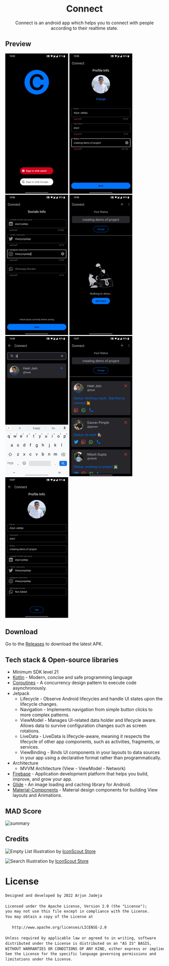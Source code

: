 <h1 align="center">Connect</h1>

<p align="center">  
Connect is an android app which helps you to connect with people according to their realtime state.
</p>

## Preview

<p float="left">
  <img src="assets/1.jpg" width="200" /> 
  <img src="assets/2.jpg" width="200" />
  <img src="assets/3.jpg" width="200" />
  <img src="assets/4.jpg" width="200" /> 
  <img src="assets/5.jpg" width="200" /> 
  <img src="assets/6.jpg" width="200" />
  <img src="assets/7.jpg" width="200" />
</p>

## Download
Go to the [Releases](https://github.com/ArjunJadeja/Connect/releases) to download the latest APK.

## Tech stack & Open-source libraries
- Minimum SDK level 21
- [Kotlin](https://kotlinlang.org/) - Modern, concise and safe programming language
- [Coroutines](https://github.com/Kotlin/kotlinx.coroutines) - A concurrency design pattern to execute code asynchronously.
- Jetpack
  - Lifecycle - Observe Android lifecycles and handle UI states upon the lifecycle changes.
  - Navigation - Implements navigation from simple button clicks to more complex patterns.
  - ViewModel - Manages UI-related data holder and lifecycle aware. Allows data to survive configuration changes such as screen rotations.
  - LiveData - LiveData is lifecycle-aware, meaning it respects the lifecycle of other app components, such as activities, fragments, or services.
  - ViewBinding - Binds UI components in your layouts to data sources in your app using a declarative format rather than programmatically.
- Architecture
  - MVVM Architecture (View - ViewModel - Network)
- [Firebase](https://github.com/firebase/quickstart-android) - Application development platform that helps you build, improve, and grow your app.
- [Glide](https://github.com/bumptech/glide) - An image loading and caching library for Android.
- [Material-Components](https://github.com/material-components/material-components-android) - Material design components for building View layouts and Animations.

## MAD Score
![summary](https://user-images.githubusercontent.com/81246797/186257198-7a249533-7c37-4aa1-8dbd-c8c408c6e656.png)

## Credits
![Empty List Illustration](https://iconscout.com/illustration/boy-waiting-with-cat-2637397) by [IconScout Store](https://iconscout.com/contributors/iconscout)

![Search Illustration](https://iconscout.com/illustration/searching-2637403) by [IconScout Store](https://iconscout.com/contributors/iconscout)

# License
```xml
Designed and developed by 2022 Arjun Jadeja

Licensed under the Apache License, Version 2.0 (the "License");
you may not use this file except in compliance with the License.
You may obtain a copy of the License at

   http://www.apache.org/licenses/LICENSE-2.0

Unless required by applicable law or agreed to in writing, software
distributed under the License is distributed on an "AS IS" BASIS,
WITHOUT WARRANTIES OR CONDITIONS OF ANY KIND, either express or implied.
See the License for the specific language governing permissions and
limitations under the License.
```
